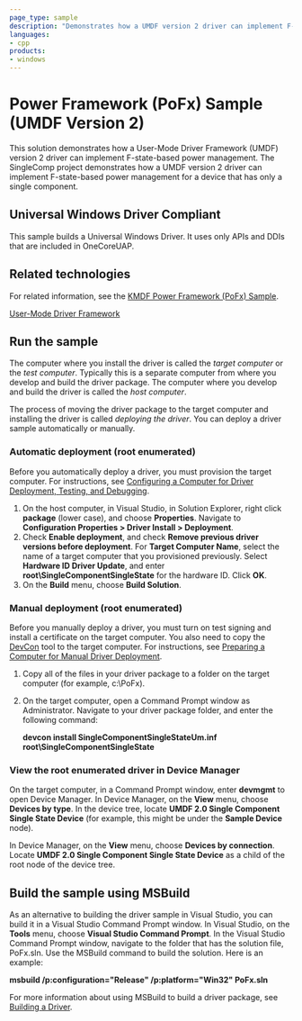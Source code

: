 ```yaml
---
page_type: sample
description: "Demonstrates how a UMDF version 2 driver can implement F-state-based power management."
languages:
- cpp
products:
- windows
---
```


<!---
    name: Power Framework (PoFx) Sample (UMDF Version 2)
    platform: UMDF2
    language: cpp
    category: Power
    description: Demonstrates how a UMDF version 2 driver can implement F-state-based power management.
    samplefwlink: http://go.microsoft.com/fwlink/p/?LinkId=617936
--->

# Power Framework (PoFx) Sample (UMDF Version 2)

This solution demonstrates how a User-Mode Driver Framework (UMDF) version 2 driver can implement F-state-based power management. The SingleComp project demonstrates how a UMDF version 2 driver can implement F-state-based power management for a device that has only a single component.

## Universal Windows Driver Compliant

This sample builds a Universal Windows Driver. It uses only APIs and DDIs that are included in OneCoreUAP.

Related technologies
--------------------
For related information, see the [KMDF Power Framework (PoFx) Sample](http://go.microsoft.com/fwlink/p/?LinkId=617937).

[User-Mode Driver Framework](http://msdn.microsoft.com/en-us/library/windows/hardware/ff560456)

Run the sample
--------------

The computer where you install the driver is called the *target computer* or the *test computer*. Typically this is a separate computer from where you develop and build the driver package. The computer where you develop and build the driver is called the *host computer*.

The process of moving the driver package to the target computer and installing the driver is called *deploying the driver*. You can deploy a driver sample automatically or manually.

### Automatic deployment (root enumerated)

Before you automatically deploy a driver, you must provision the target computer. For instructions, see [Configuring a Computer for Driver Deployment, Testing, and Debugging](http://msdn.microsoft.com/en-us/library/windows/hardware/).

1.  On the host computer, in Visual Studio, in Solution Explorer, right click **package** (lower case), and choose **Properties**. Navigate to **Configuration Properties \> Driver Install \> Deployment**.
2.  Check **Enable deployment**, and check **Remove previous driver versions before deployment**. For **Target Computer Name**, select the name of a target computer that you provisioned previously. Select **Hardware ID Driver Update**, and enter **root\\SingleComponentSingleState** for the hardware ID. Click **OK**.
3.  On the **Build** menu, choose **Build Solution**.

### Manual deployment (root enumerated)

Before you manually deploy a driver, you must turn on test signing and install a certificate on the target computer. You also need to copy the [DevCon](http://msdn.microsoft.com/en-us/library/windows/hardware/ff544707) tool to the target computer. For instructions, see [Preparing a Computer for Manual Driver Deployment](https://docs.microsoft.com/en-us/windows-hardware/drivers/develop/preparing-a-computer-for-manual-driver-deployment).

1.  Copy all of the files in your driver package to a folder on the target computer (for example, c:\\PoFx).
2.  On the target computer, open a Command Prompt window as Administrator. Navigate to your driver package folder, and enter the following command:

    **devcon install SingleComponentSingleStateUm.inf root\\SingleComponentSingleState**

### View the root enumerated driver in Device Manager

On the target computer, in a Command Prompt window, enter **devmgmt** to open Device Manager. In Device Manager, on the **View** menu, choose **Devices by type**. In the device tree, locate **UMDF 2.0 Single Component Single State Device** (for example, this might be under the **Sample Device** node).

In Device Manager, on the **View** menu, choose **Devices by connection**. Locate **UMDF 2.0 Single Component Single State Device** as a child of the root node of the device tree.

Build the sample using MSBuild
------------------------------

As an alternative to building the driver sample in Visual Studio, you can build it in a Visual Studio Command Prompt window. In Visual Studio, on the **Tools** menu, choose **Visual Studio Command Prompt**. In the Visual Studio Command Prompt window, navigate to the folder that has the solution file, PoFx.sln. Use the MSBuild command to build the solution. Here is an example:

**msbuild /p:configuration="Release" /p:platform="Win32" PoFx.sln**

For more information about using MSBuild to build a driver package, see [Building a Driver](http://msdn.microsoft.com/en-us/library/windows/hardware/ff554644).
